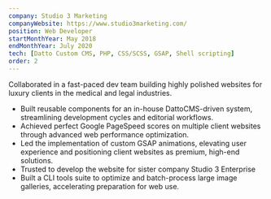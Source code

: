 ```yaml
---
company: Studio 3 Marketing
companyWebsite: https://www.studio3marketing.com/
position: Web Developer
startMonthYear: May 2018
endMonthYear: July 2020
tech: [Datto Custom CMS, PHP, CSS/SCSS, GSAP, Shell scripting]
order: 2
---
```


Collaborated in a fast-paced dev team building highly polished websites for luxury clients in the medical and legal industries.

- Built reusable components for an in-house DattoCMS-driven system, streamlining development cycles and editorial workflows.
- Achieved perfect Google PageSpeed scores on multiple client websites through advanced web performance optimization.
- Led the implementation of custom GSAP animations, elevating user experience and positioning client websites as premium, high-end solutions.
- Trusted to develop the website for sister company Studio 3 Enterprise
- Built a CLI tools suite to optimize and batch-process large image galleries, accelerating preparation for web use.
